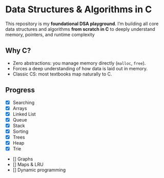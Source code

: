 # Data Structures & Algorithms in C

This repository is my **foundational DSA playground**. I’m building all core data structures and algorithms **from scratch in C** to deeply understand memory, pointers, and runtime complexity

## Why C?

- Zero abstractions: you manage memory directly (`malloc`, `free`).
- Forces a deep understanding of how data is laid out in memory.
- Classic CS: most textbooks map naturally to C.

## Progress

- [x] Searching
- [x] Arrays
- [x] Linked List
- [x] Queue
- [x] Stack
- [x] Sorting
- [x] Trees
- [x] Heap
- [x] Trie
- [] Graphs
- [] Maps & LRU
- [] Dynamic programming
